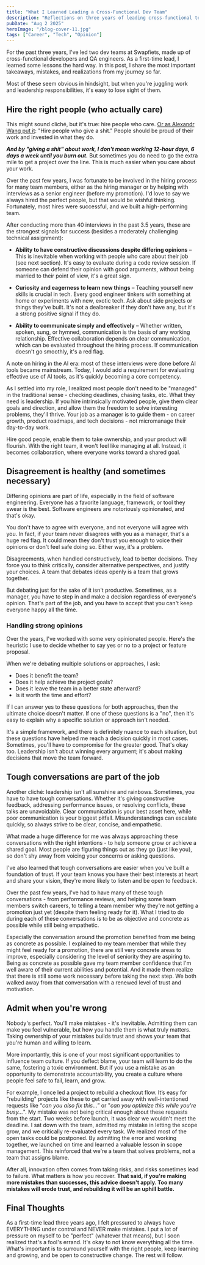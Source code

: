 ```yaml
---
title: "What I Learned Leading a Cross-Functional Dev Team"
description: "Reflections on three years of leading cross-functional teams, the lessons learned, and the mistakes made along the way."
pubDate: "Aug 2 2025"
heroImage: "/blog-cover-11.jpg"
tags: ["Career", "Tech", "Opinion"]
---
```


For the past three years, I've led two dev teams at Swapfiets, made up of cross-functional developers and QA engineers. As a first-time lead, I learned some lessons the hard way. In this post, I share the most important takeaways, mistakes, and realizations from my journey so far.

Most of these seem obvious in hindsight, but when you're juggling work and leadership responsibilities, it's easy to lose sight of them.

## Hire the right people (who actually care)

This might sound cliché, but it's true: hire people who care. [Or as Alexandr Wang put it](https://alexw.substack.com/p/hire): "Hire people who give a shit." People should be proud of their work and invested in what they do.

**_And by "giving a shit" about work, I don't mean working 12-hour days, 6 days a week until you burn out._** But sometimes you do need to go the extra mile to get a project over the line. This is much easier when you care about your work.

Over the past few years, I was fortunate to be involved in the hiring process for many team members, either as the hiring manager or by helping with interviews as a senior engineer (before my promotion). I'd love to say we always hired the perfect people, but that would be wishful thinking. Fortunately, most hires were successful, and we built a high-performing team.

After conducting more than 40 interviews in the past 3.5 years, these are the strongest signals for success (besides a moderately challenging technical assignment):

- **Ability to have constructive discussions despite differing opinions** – This is inevitable when working with people who care about their job (see next section). It's easy to evaluate during a code review session. If someone can defend their opinion with good arguments, without being married to their point of view, it's a great sign.

- **Curiosity and eagerness to learn new things** – Teaching yourself new skills is crucial in tech. Every good engineer tinkers with something at home or experiments with new, exotic tech. Ask about side projects or things they've built. It's not a dealbreaker if they don't have any, but it's a strong positive signal if they do.

- **Ability to communicate simply and effectively** – Whether written, spoken, sung, or hymned, communication is the basis of any working relationship. Effective collaboration depends on clear communication, which can be evaluated throughout the hiring process. If communication doesn't go smoothly, it's a red flag.

A note on hiring in the AI era: most of these interviews were done before AI tools became mainstream. Today, I would add a requirement for evaluating effective use of AI tools, as it's quickly becoming a core competency.

As I settled into my role, I realized most people don't need to be "managed" in the traditional sense - checking deadlines, chasing tasks, etc. What they need is leadership. If you hire intrinsically motivated people, give them clear goals and direction, and allow them the freedom to solve interesting problems, they'll thrive. Your job as a manager is to guide them - on career growth, product roadmaps, and tech decisions - not micromanage their day-to-day work.

Hire good people, enable them to take ownership, and your product will flourish. With the right team, it won't feel like managing at all. Instead, it becomes collaboration, where everyone works toward a shared goal.

## Disagreement is healthy (and sometimes necessary)

Differing opinions are part of life, especially in the field of software engineering. Everyone has a favorite language, framework, or tool they swear is the best. Software engineers are notoriously opinionated, and that's okay.

You don't have to agree with everyone, and not everyone will agree with you. In fact, if your team never disagrees with you as a manager, that's a huge red flag. It could mean they don't trust you enough to voice their opinions or don't feel safe doing so. Either way, it's a problem.

Disagreements, when handled constructively, lead to better decisions. They force you to think critically, consider alternative perspectives, and justify your choices. A team that debates ideas openly is a team that grows together.

But debating just for the sake of it isn't productive. Sometimes, as a manager, you have to step in and make a decision regardless of everyone's opinion. That's part of the job, and you have to accept that you can't keep everyone happy all the time.

### Handling strong opinions

Over the years, I've worked with some very opinionated people. Here's the heuristic I use to decide whether to say yes or no to a project or feature proposal.

When we're debating multiple solutions or approaches, I ask:

- Does it benefit the team?
- Does it help achieve the project goals?
- Does it leave the team in a better state afterward?
- Is it worth the time and effort?

If I can answer yes to these questions for both approaches, then the ultimate choice doesn't matter. If one of these questions is a "no", then it's easy to explain why a specific solution or approach isn't needed.

It's a simple framework, and there is definitely nuance to each situation, but these questions have helped me reach a decision quickly in most cases. Sometimes, you'll have to compromise for the greater good. That's okay too. Leadership isn't about winning every argument; it's about making decisions that move the team forward.

## Tough conversations are part of the job

Another cliché: leadership isn't all sunshine and rainbows. Sometimes, you have to have tough conversations. Whether it's giving constructive feedback, addressing performance issues, or resolving conflicts, these talks are unavoidable. Clear communication is your best asset here, while poor communication is your biggest pitfall. Misunderstandings can escalate quickly, so always strive to be clear, concise, and empathetic.

What made a huge difference for me was always approaching these conversations with the right intentions - to help someone grow or achieve a shared goal. Most people are figuring things out as they go (just like you), so don't shy away from voicing your concerns or asking questions.

I've also learned that tough conversations are easier when you've built a foundation of trust. If your team knows you have their best interests at heart and share your vision, they're more likely to listen and be open to feedback.

Over the past few years, I've had to have many of these tough conversations - from performance reviews, and helping some team members switch careers, to telling a team member why they're not getting a promotion just yet (despite them feeling ready for it). What I tried to do during each of these conversations is to be as objective and concrete as possible while still being empathetic.

Especially the conversation around the promotion benefited from me being as concrete as possible. I explained to my team member that while they might feel ready for a promotion, there are still very concrete areas to improve, especially considering the level of seniority they are aspiring to. Being as concrete as possible gave my team member confidence that I'm well aware of their current abilities and potential. And it made them realize that there is still some work necessary before taking the next step. We both walked away from that conversation with a renewed level of trust and motivation.

## Admit when you're wrong

Nobody's perfect. You'll make mistakes - it's inevitable. Admitting them can make you feel vulnerable, but how you handle them is what truly matters. Taking ownership of your mistakes builds trust and shows your team that you're human and willing to learn.

More importantly, this is one of your most significant opportunities to influence team culture. If you deflect blame, your team will learn to do the same, fostering a toxic environment. But if you use a mistake as an opportunity to demonstrate accountability, you create a culture where people feel safe to fail, learn, and grow.

For example, I once led a project to rebuild a checkout flow. It’s easy for "rebuilding" projects like these to get carried away with well-intentioned requests like “_can you also fix this…_” or "_can you optimize this while you're busy..._". My mistake was not being critical enough about these requests from the start. Two weeks before launch, it was clear we wouldn't meet the deadline. I sat down with the team, admitted my mistake in letting the scope grow, and we critically re-evaluated every task. We realized most of the open tasks could be postponed. By admitting the error and working together, we launched on time and learned a valuable lesson in scope management. This reinforced that we're a team that solves problems, not a team that assigns blame.

After all, innovation often comes from taking risks, and risks sometimes lead to failure. What matters is how you recover. **That said, if you're making more mistakes than successes, this advice doesn't apply. Too many mistakes will erode trust, and rebuilding it will be an uphill battle.**

## Final Thoughts

As a first-time lead three years ago, I felt pressured to always have EVERYTHING under control and NEVER make mistakes. I put a lot of pressure on myself to be "perfect" (whatever that means), but I soon realized that's a fool's errand. It's okay to not know everything all the time. What's important is to surround yourself with the right people, keep learning and growing, and be open to constructive change. The rest will follow.
